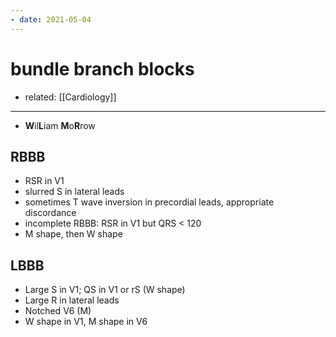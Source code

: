 ```yaml
---
- date: 2021-05-04
---
```


# bundle branch blocks

- related: [[Cardiology]]
---

- **W**il**L**iam **M**o**R**row

## RBBB

- RSR in V1
- slurred S in lateral leads
- sometimes T wave inversion in precordial leads, appropriate discordance
- incomplete RBBB: RSR in V1 but QRS < 120
- M shape, then W shape

## LBBB

- Large S in V1; QS in V1 or rS (W shape)
- Large R in lateral leads
- Notched V6 (M)
- W shape in V1, M shape in V6
